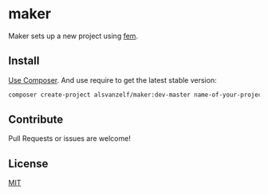 # maker

Maker sets up a new project using [fem](https://github.com/lode/fem).


## Install

[Use Composer](http://getcomposer.org/). And use require to get the latest stable version:

``` sh
composer create-project alsvanzelf/maker:dev-master name-of-your-project
```


## Contribute

Pull Requests or issues are welcome!


## License

[MIT](/LICENSE)
